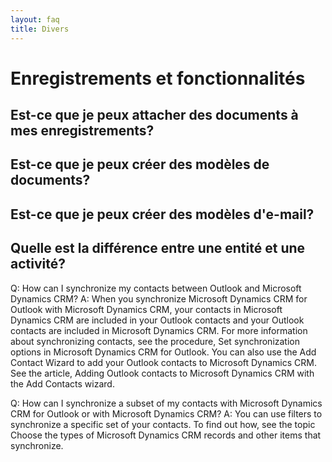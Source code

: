 ```yaml
---
layout: faq
title: Divers
---
```


# Enregistrements et fonctionnalités
## Est-ce que je peux attacher des documents à mes enregistrements?

## Est-ce que je peux créer des modèles de documents?

## Est-ce que je peux créer des modèles d'e-mail?

## Quelle est la différence entre une entité et une activité?



Q: How can I synchronize my contacts between Outlook and Microsoft Dynamics CRM?
A: When you synchronize Microsoft Dynamics CRM for Outlook with Microsoft Dynamics CRM, your contacts in Microsoft Dynamics CRM are included in your Outlook contacts and your Outlook contacts are included in Microsoft Dynamics CRM. For more information about synchronizing contacts, see the procedure, Set synchronization options in Microsoft Dynamics CRM for Outlook.
You can also use the Add Contact Wizard to add your Outlook contacts to Microsoft Dynamics CRM. See the article, Adding Outlook contacts to Microsoft Dynamics CRM with the Add Contacts wizard.

Q: How can I synchronize a subset of my contacts with Microsoft Dynamics CRM for Outlook or with Microsoft Dynamics CRM?
A: You can use filters to synchronize a specific set of your contacts. To find out how, see the topic Choose the types of Microsoft Dynamics CRM records and other items that synchronize.
